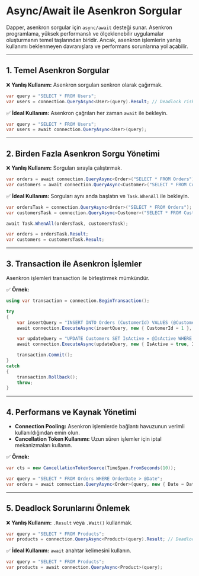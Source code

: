 # Async/Await ile Asenkron Sorgular

Dapper, asenkron sorgular için `async/await` desteği sunar. Asenkron programlama, yüksek performanslı ve ölçeklenebilir uygulamalar oluşturmanın temel taşlarından biridir. Ancak, asenkron işlemlerin yanlış kullanımı beklenmeyen davranışlara ve performans sorunlarına yol açabilir.

---

## 1. Temel Asenkron Sorgular

❌ **Yanlış Kullanım:** Asenkron sorguları senkron olarak çağırmak.

```csharp
var query = "SELECT * FROM Users";
var users = connection.QueryAsync<User>(query).Result; // Deadlock riski
```

✅ **İdeal Kullanım:** Asenkron çağrıları her zaman `await` ile bekleyin.

```csharp
var query = "SELECT * FROM Users";
var users = await connection.QueryAsync<User>(query);
```

---

## 2. Birden Fazla Asenkron Sorgu Yönetimi

❌ **Yanlış Kullanım:** Sorguları sırayla çalıştırmak.

```csharp
var orders = await connection.QueryAsync<Order>("SELECT * FROM Orders");
var customers = await connection.QueryAsync<Customer>("SELECT * FROM Customers");
```

✅ **İdeal Kullanım:** Sorguları aynı anda başlatın ve `Task.WhenAll` ile bekleyin.

```csharp
var ordersTask = connection.QueryAsync<Order>("SELECT * FROM Orders");
var customersTask = connection.QueryAsync<Customer>("SELECT * FROM Customers");

await Task.WhenAll(ordersTask, customersTask);

var orders = ordersTask.Result;
var customers = customersTask.Result;
```

---

## 3. Transaction ile Asenkron İşlemler

Asenkron işlemleri transaction ile birleştirmek mümkündür.

✅ **Örnek:**

```csharp
using var transaction = connection.BeginTransaction();

try
{
    var insertQuery = "INSERT INTO Orders (CustomerId) VALUES (@CustomerId)";
    await connection.ExecuteAsync(insertQuery, new { CustomerId = 1 }, transaction);

    var updateQuery = "UPDATE Customers SET IsActive = @IsActive WHERE Id = @Id";
    await connection.ExecuteAsync(updateQuery, new { IsActive = true, Id = 1 }, transaction);

    transaction.Commit();
}
catch
{
    transaction.Rollback();
    throw;
}
```

---

## 4. Performans ve Kaynak Yönetimi

- **Connection Pooling:** Asenkron işlemlerde bağlantı havuzunun verimli kullanıldığından emin olun.
- **Cancellation Token Kullanımı:** Uzun süren işlemler için iptal mekanizmaları kullanın.

✅ **Örnek:**

```csharp
var cts = new CancellationTokenSource(TimeSpan.FromSeconds(10));

var query = "SELECT * FROM Orders WHERE OrderDate > @Date";
var orders = await connection.QueryAsync<Order>(query, new { Date = DateTime.UtcNow.AddDays(-30) }, cancellationToken: cts.Token);
```

---

## 5. Deadlock Sorunlarını Önlemek

❌ **Yanlış Kullanım:** `.Result` veya `.Wait()` kullanmak.

```csharp
var query = "SELECT * FROM Products";
var products = connection.QueryAsync<Product>(query).Result; // Deadlock riski
```

✅ **İdeal Kullanım:** `await` anahtar kelimesini kullanın.

```csharp
var query = "SELECT * FROM Products";
var products = await connection.QueryAsync<Product>(query);
```